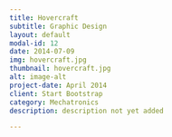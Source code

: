 ```yaml
---
title: Hovercraft
subtitle: Graphic Design
layout: default
modal-id: 12
date: 2014-07-09
img: hovercraft.jpg
thumbnail: hovercraft.jpg
alt: image-alt
project-date: April 2014
client: Start Bootstrap
category: Mechatronics
description: description not yet added

---
```

